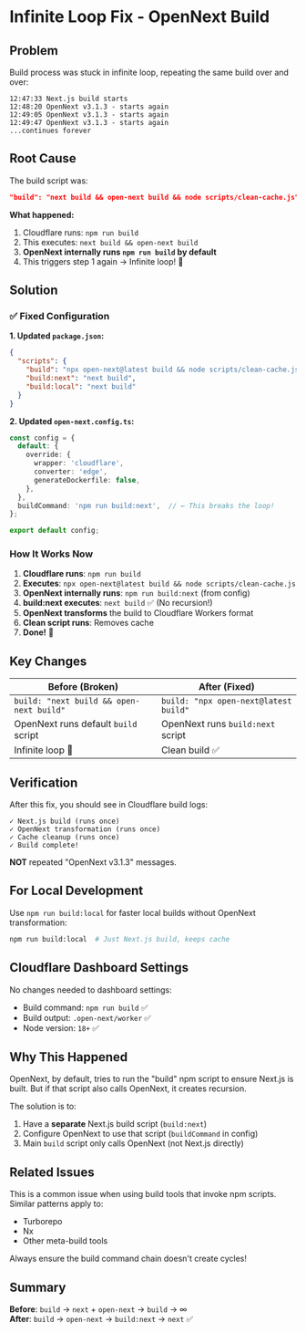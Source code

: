# Infinite Loop Fix - OpenNext Build

## Problem

Build process was stuck in infinite loop, repeating the same build over and over:

```
12:47:33 Next.js build starts
12:48:20 OpenNext v3.1.3 - starts again
12:49:05 OpenNext v3.1.3 - starts again  
12:49:47 OpenNext v3.1.3 - starts again
...continues forever
```

## Root Cause

The build script was:
```json
"build": "next build && open-next build && node scripts/clean-cache.js"
```

**What happened:**
1. Cloudflare runs: `npm run build`
2. This executes: `next build && open-next build`
3. **OpenNext internally runs `npm run build` by default**
4. This triggers step 1 again → Infinite loop! 🔄

## Solution

### ✅ Fixed Configuration

**1. Updated `package.json`:**
```json
{
  "scripts": {
    "build": "npx open-next@latest build && node scripts/clean-cache.js",
    "build:next": "next build",
    "build:local": "next build"
  }
}
```

**2. Updated `open-next.config.ts`:**
```typescript
const config = {
  default: {
    override: {
      wrapper: 'cloudflare',
      converter: 'edge',
      generateDockerfile: false,
    },
  },
  buildCommand: 'npm run build:next',  // ← This breaks the loop!
};

export default config;
```

### How It Works Now

1. **Cloudflare runs**: `npm run build`
2. **Executes**: `npx open-next@latest build && node scripts/clean-cache.js`
3. **OpenNext internally runs**: `npm run build:next` (from config)
4. **build:next executes**: `next build` ✅ (No recursion!)
5. **OpenNext transforms** the build to Cloudflare Workers format
6. **Clean script runs**: Removes cache
7. **Done!** 🎉

## Key Changes

| Before (Broken) | After (Fixed) |
|----------------|---------------|
| `build: "next build && open-next build"` | `build: "npx open-next@latest build"` |
| OpenNext runs default `build` script | OpenNext runs `build:next` script |
| Infinite loop 🔄 | Clean build ✅ |

## Verification

After this fix, you should see in Cloudflare build logs:

```
✓ Next.js build (runs once)
✓ OpenNext transformation (runs once)  
✓ Cache cleanup (runs once)
✓ Build complete!
```

**NOT** repeated "OpenNext v3.1.3" messages.

## For Local Development

Use `npm run build:local` for faster local builds without OpenNext transformation:

```bash
npm run build:local  # Just Next.js build, keeps cache
```

## Cloudflare Dashboard Settings

No changes needed to dashboard settings:
- Build command: `npm run build` ✅
- Build output: `.open-next/worker` ✅
- Node version: `18+` ✅

## Why This Happened

OpenNext, by default, tries to run the "build" npm script to ensure Next.js is built. But if that script also calls OpenNext, it creates recursion.

The solution is to:
1. Have a **separate** Next.js build script (`build:next`)
2. Configure OpenNext to use that script (`buildCommand` in config)
3. Main `build` script only calls OpenNext (not Next.js directly)

## Related Issues

This is a common issue when using build tools that invoke npm scripts. Similar patterns apply to:
- Turborepo
- Nx
- Other meta-build tools

Always ensure the build command chain doesn't create cycles!

## Summary

**Before**: `build` → `next` + `open-next` → `build` → ∞  
**After**: `build` → `open-next` → `build:next` → `next` ✅
